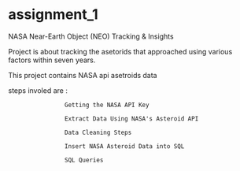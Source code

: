 # assignment_1
NASA Near-Earth Object (NEO) Tracking &amp; Insights 

Project is about tracking the asetorids that approached using various factors within seven years.


This project contains NASA api asetroids data 

steps involed are : 

                    Getting the NASA API Key

                    Extract Data Using NASA's Asteroid API
                    
                    Data Cleaning Steps
                    
                    Insert NASA Asteroid Data into SQL
                    
                    SQL Queries
                    
